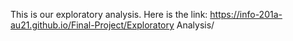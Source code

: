 This is our exploratory analysis. Here is the link: https://info-201a-au21.github.io/Final-Project/Exploratory Analysis/
